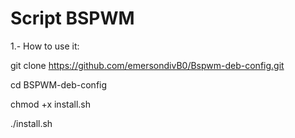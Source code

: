 # Script BSPWM

1.- How to use it:

git clone https://github.com/emersondivB0/Bspwm-deb-config.git

cd BSPWM-deb-config

chmod +x install.sh

./install.sh
